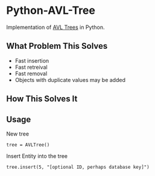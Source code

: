 Python-AVL-Tree
=============

Implementation of [AVL Trees] in Python.

What Problem This Solves
------------------------
* Fast insertion
* Fast retreival
* Fast removal
* Objects with duplicate values may be added

How This Solves It
------------------

Usage
-----
New tree

`tree = AVLTree()`

Insert Entity into the tree

`tree.insert(5, "[optional ID, perhaps database key]")`

[AVL Trees]: http://en.wikipedia.org/wiki/AVL_tree
